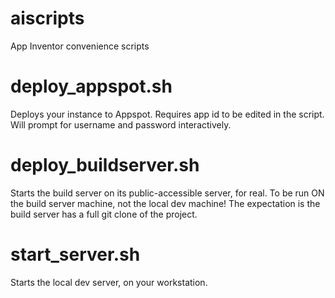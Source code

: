 aiscripts
=========

App Inventor convenience scripts

# deploy_appspot.sh 
Deploys your instance to Appspot. Requires app id to be edited in the script.
Will prompt for username and password interactively.

# deploy_buildserver.sh
Starts the build server on its public-accessible server, for real.
To be run ON the build server machine, not the local dev machine!
The expectation is the build server has a full git clone of the project.

# start_server.sh
Starts the local dev server, on your workstation.
